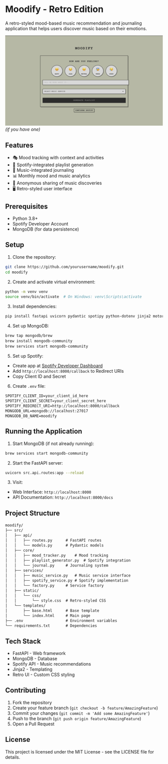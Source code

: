 # Moodify - Retro Edition

A retro-styled mood-based music recommendation and journaling application that helps users discover music based on their emotions.

![Retro UI Screenshot](images/image.png) *(if you have one)*

## Features

- 🎭 Mood tracking with context and activities
- 🎵 Spotify-integrated playlist generation
- 📝 Music-integrated journaling
- 📊 Monthly mood and music analytics
- 🤝 Anonymous sharing of music discoveries
- 🖥️ Retro-styled user interface

## Prerequisites

- Python 3.8+
- Spotify Developer Account
- MongoDB (for data persistence)

## Setup

1. Clone the repository:
```bash
git clone https://github.com/yourusername/moodify.git
cd moodify
```

2. Create and activate virtual environment:
```bash
python -m venv venv
source venv/bin/activate  # On Windows: venv\Scripts\activate
```

3. Install dependencies:
```bash
pip install fastapi uvicorn pydantic spotipy python-dotenv jinja2 motor python-multipart
```

4. Set up MongoDB:
```bash
brew tap mongodb/brew
brew install mongodb-community
brew services start mongodb-community
```

5. Set up Spotify:
- Create app at [Spotify Developer Dashboard](https://developer.spotify.com/dashboard)
- Add `http://localhost:8000/callback` to Redirect URIs
- Copy Client ID and Secret

6. Create `.env` file:
```env
SPOTIFY_CLIENT_ID=your_client_id_here
SPOTIFY_CLIENT_SECRET=your_client_secret_here
SPOTIFY_REDIRECT_URI=http://localhost:8000/callback
MONGODB_URL=mongodb://localhost:27017
MONGODB_DB_NAME=moodify
```

## Running the Application

1. Start MongoDB (if not already running):
```bash
brew services start mongodb-community
```

2. Start the FastAPI server:
```bash
uvicorn src.api.routes:app --reload
```

3. Visit:
- Web Interface: `http://localhost:8000`
- API Documentation: `http://localhost:8000/docs`

## Project Structure
```
moodify/
├── src/
│   ├── api/
│   │   ├── routes.py      # FastAPI routes
│   │   └── models.py      # Pydantic models
│   ├── core/
│   │   ├── mood_tracker.py    # Mood tracking
│   │   ├── playlist_generator.py  # Spotify integration
│   │   └── journal.py     # Journaling system
│   ├── services/
│   │   ├── music_service.py   # Music service interface
│   │   ├── spotify_service.py # Spotify implementation
│   │   └── factory.py     # Service factory
│   ├── static/
│   │   └── css/
│   │       └── style.css  # Retro-styled CSS
│   └── templates/
│       ├── base.html      # Base template
│       └── index.html     # Main page
├── .env                   # Environment variables
└── requirements.txt       # Dependencies
```

## Tech Stack

- FastAPI - Web framework
- MongoDB - Database
- Spotify API - Music recommendations
- Jinja2 - Templating
- Retro UI - Custom CSS styling

## Contributing

1. Fork the repository
2. Create your feature branch (`git checkout -b feature/AmazingFeature`)
3. Commit your changes (`git commit -m 'Add some AmazingFeature'`)
4. Push to the branch (`git push origin feature/AmazingFeature`)
5. Open a Pull Request

## License

This project is licensed under the MIT License - see the LICENSE file for details.
